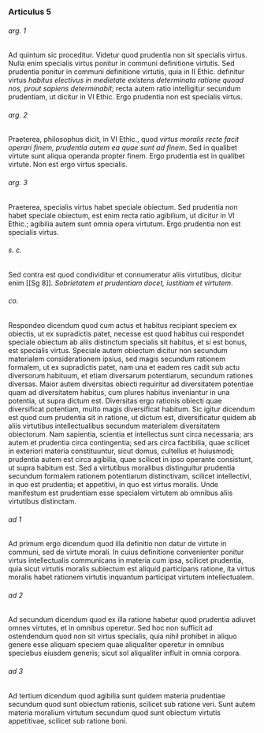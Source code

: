 ### Articulus 5

###### arg. 1
Ad quintum sic proceditur. Videtur quod prudentia non sit specialis virtus. Nulla enim specialis virtus ponitur in communi definitione virtutis. Sed prudentia ponitur in communi definitione virtutis, quia in II Ethic. definitur virtus *habitus electivus in medietate existens determinata ratione quoad nos, prout sapiens determinabit*; recta autem ratio intelligitur secundum prudentiam, ut dicitur in VI Ethic. Ergo prudentia non est specialis virtus.

###### arg. 2
Praeterea, philosophus dicit, in VI Ethic., quod *virtus moralis recte facit operari finem, prudentia autem ea quae sunt ad finem*. Sed in qualibet virtute sunt aliqua operanda propter finem. Ergo prudentia est in qualibet virtute. Non est ergo virtus specialis.

###### arg. 3
Praeterea, specialis virtus habet speciale obiectum. Sed prudentia non habet speciale obiectum, est enim recta ratio agibilium, ut dicitur in VI Ethic.; agibilia autem sunt omnia opera virtutum. Ergo prudentia non est specialis virtus.

###### s. c.
Sed contra est quod condividitur et connumeratur aliis virtutibus, dicitur enim [[Sg 8]]. *Sobrietatem et prudentiam docet, iustitiam et virtutem*.

###### co.
Respondeo dicendum quod cum actus et habitus recipiant speciem ex obiectis, ut ex supradictis patet, necesse est quod habitus cui respondet speciale obiectum ab aliis distinctum specialis sit habitus, et si est bonus, est specialis virtus. Speciale autem obiectum dicitur non secundum materialem considerationem ipsius, sed magis secundum rationem formalem, ut ex supradictis patet, nam una et eadem res cadit sub actu diversorum habituum, et etiam diversarum potentiarum, secundum rationes diversas. Maior autem diversitas obiecti requiritur ad diversitatem potentiae quam ad diversitatem habitus, cum plures habitus inveniantur in una potentia, ut supra dictum est. Diversitas ergo rationis obiecti quae diversificat potentiam, multo magis diversificat habitum. Sic igitur dicendum est quod cum prudentia sit in ratione, ut dictum est, diversificatur quidem ab aliis virtutibus intellectualibus secundum materialem diversitatem obiectorum. Nam sapientia, scientia et intellectus sunt circa necessaria; ars autem et prudentia circa contingentia; sed ars circa factibilia, quae scilicet in exteriori materia constituuntur, sicut domus, cultellus et huiusmodi; prudentia autem est circa agibilia, quae scilicet in ipso operante consistunt, ut supra habitum est. Sed a virtutibus moralibus distinguitur prudentia secundum formalem rationem potentiarum distinctivam, scilicet intellectivi, in quo est prudentia; et appetitivi, in quo est virtus moralis. Unde manifestum est prudentiam esse specialem virtutem ab omnibus aliis virtutibus distinctam.

###### ad 1
Ad primum ergo dicendum quod illa definitio non datur de virtute in communi, sed de virtute morali. In cuius definitione convenienter ponitur virtus intellectualis communicans in materia cum ipsa, scilicet prudentia, quia sicut virtutis moralis subiectum est aliquid participans ratione, ita virtus moralis habet rationem virtutis inquantum participat virtutem intellectualem.

###### ad 2
Ad secundum dicendum quod ex illa ratione habetur quod prudentia adiuvet omnes virtutes, et in omnibus operetur. Sed hoc non sufficit ad ostendendum quod non sit virtus specialis, quia nihil prohibet in aliquo genere esse aliquam speciem quae aliqualiter operetur in omnibus speciebus eiusdem generis; sicut sol aliqualiter influit in omnia corpora.

###### ad 3
Ad tertium dicendum quod agibilia sunt quidem materia prudentiae secundum quod sunt obiectum rationis, scilicet sub ratione veri. Sunt autem materia moralium virtutum secundum quod sunt obiectum virtutis appetitivae, scilicet sub ratione boni.

